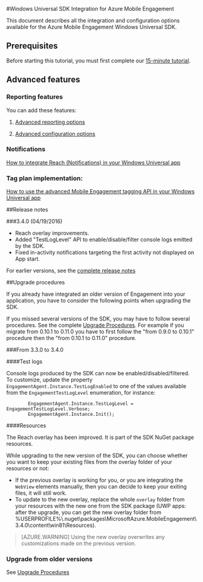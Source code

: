 <properties
    pageTitle="Windows Universal SDK Integration"
    description="Windows Universal Integration for SDK for Azure Mobile Engagement"                                     
    services="mobile-engagement"
    documentationCenter="mobile"
    authors="piyushjo"
    manager="dwrede"
    editor="" />

<tags
    ms.service="mobile-engagement"
    ms.workload="mobile"
    ms.tgt_pltfrm="mobile-windows-store"
    ms.devlang="dotnet"
    ms.topic="article"
    ms.date="08/12/2016"
    ms.author="piyushjo;ricksal" />

#<a name="windows-universal-sdk-integration-for-azure-mobile-engagement"></a>Windows Universal SDK Integration for Azure Mobile Engagement

This document describes all the integration and configuration options available for the Azure Mobile Engagement Windows Universal SDK.

## <a name="prerequisites"></a>Prerequisites

Before starting this tutorial, you must first complete our [15-minute tutorial](mobile-engagement-windows-store-dotnet-get-started.md).

## <a name="advanced-features"></a>Advanced features

### <a name="reporting-features"></a>Reporting features
You can add these features:

1. [Advanced reporting options](mobile-engagement-windows-store-advanced-reporting.md)

2. [Advanced configuration options](mobile-engagement-windows-store-advanced-configuration.md)

### <a name="notifications"></a>Notifications

[How to integrate Reach (Notifications) in your Windows Universal app](mobile-engagement-windows-store-integrate-engagement-reach.md)

### <a name="tag-plan-implementation"></a>Tag plan implementation:

[How to use the advanced Mobile Engagement tagging API in your Windows Universal app](mobile-engagement-windows-store-use-engagement-api.md)

##<a name="release-notes"></a>Release notes

###<a name="340-04192016"></a>3.4.0 (04/19/2016)

-   Reach overlay improvements.
-   Added "TestLogLevel" API to enable/disable/filter console logs emitted by the SDK.
-   Fixed in-activity notifications targeting the first activity not displayed on App start.

For earlier versions, see the [complete release notes](mobile-engagement-windows-store-release-notes.md)

##<a name="upgrade-procedures"></a>Upgrade procedures

If you already have integrated an older version of Engagement into your application, you have to consider the following points when upgrading the SDK.

If you missed several versions of the SDK, you may have to follow several procedures. See the complete [Upgrade Procedures](mobile-engagement-windows-store-upgrade-procedure.md). For example if you migrate from 0.10.1 to 0.11.0 you have to first follow the "from 0.9.0 to 0.10.1" procedure then the "from 0.10.1 to 0.11.0" procedure.

###<a name="from-330-to-340"></a>From 3.3.0 to 3.4.0

####<a name="test-logs"></a>Test logs

Console logs produced by the SDK can now be enabled/disabled/filtered. To customize, update the property `EngagementAgent.Instance.TestLogEnabled` to one of the values available from the `EngagementTestLogLevel` enumeration, for instance:

            EngagementAgent.Instance.TestLogLevel = EngagementTestLogLevel.Verbose;
            EngagementAgent.Instance.Init();

####<a name="resources"></a>Resources

The Reach overlay has been improved. It is part of the SDK NuGet package resources.

While upgrading to the new version of the SDK, you can choose whether you want to keep your existing files from the overlay folder of your resources or not:

* If the previous overlay is working for you, or you are integrating the `WebView` elements manually, then you can decide to keep your exiting files, it will still work.
* To update to the new overlay, replace the whole `overlay` folder from your resources with the new one from the SDK package (UWP apps: after the upgrade, you can get the new overlay folder from %USERPROFILE%\\.nuget\packages\MicrosoftAzure.MobileEngagement\3.4.0\content\win81\Resources).

> [AZURE.WARNING] Using the new overlay overwrites any customizations made on the previous version.

### <a name="upgrade-from-older-versions"></a>Upgrade from older versions

See [Upgrade Procedures](mobile-engagement-windows-store-upgrade-procedure.md)
